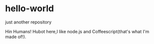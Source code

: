 # hello-world
just another repository

Hin Humans!
Hubot here,I like node.js and Coffeescript(that's what I'm made of!).

